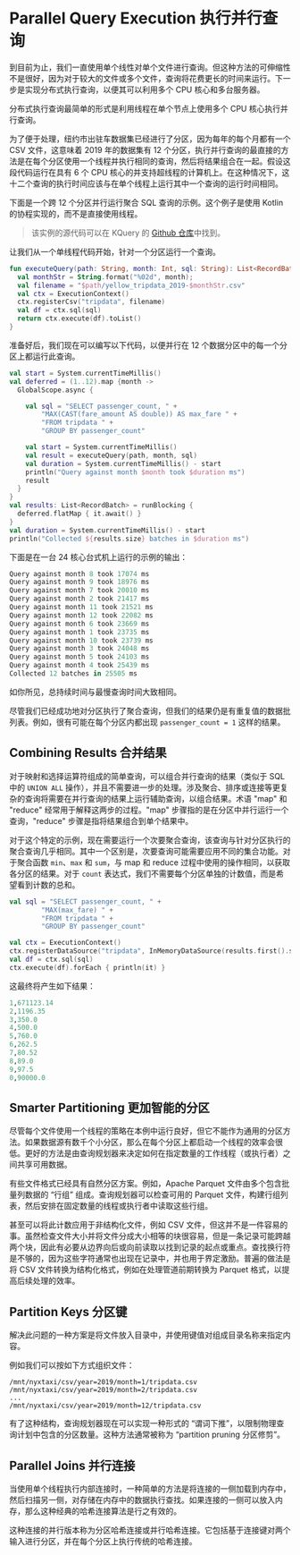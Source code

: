 # Parallel Query Execution 执行并行查询

到目前为止，我们一直使用单个线性对单个文件进行查询。但这种方法的可伸缩性不是很好，因为对于较大的文件或多个文件，查询将花费更长的时间来运行。下一步是实现分布式执行查询，以便其可以利用多个 CPU 核心和多台服务器。

分布式执行查询最简单的形式是利用线程在单个节点上使用多个 CPU 核心执行并行查询。

为了便于处理，纽约市出驻车数据集已经进行了分区，因为每年的每个月都有一个 CSV 文件，这意味着 2019 年的数据集有 12 个分区，执行并行查询的最直接的方法是在每个分区使用一个线程并执行相同的查询，然后将结果组合在一起。假设这段代码运行在具有 6 个 CPU 核心的并支持超线程的计算机上。在这种情况下，这十二个查询的执行时间应该与在单个线程上运行其中一个查询的运行时间相同。

下面是一个跨 12 个分区并行运行聚合 SQL 查询的示例。这个例子是使用 Kotlin 的协程实现的，而不是直接使用线程。

> 该实例的源代码可以在 KQuery 的 [Github 仓库]([jvm/examples/src/main/kotlin/ParallelQuery.kt](https://github.com/andygrove/how-query-engines-work/blob/main/jvm/examples/src/main/kotlin/ParallelQuery.kt))中找到。

让我们从一个单线程代码开始，针对一个分区运行一个查询。

```kotlin
fun executeQuery(path: String, month: Int, sql: String): List<RecordBatch> {
  val monthStr = String.format("%02d", month);
  val filename = "$path/yellow_tripdata_2019-$monthStr.csv"
  val ctx = ExecutionContext()
  ctx.registerCsv("tripdata", filename)
  val df = ctx.sql(sql)
  return ctx.execute(df).toList()
}
```

准备好后，我们现在可以编写以下代码，以便并行在 12 个数据分区中的每一个分区上都运行此查询。

```kotlin
val start = System.currentTimeMillis()
val deferred = (1..12).map {month ->
  GlobalScope.async {

    val sql = "SELECT passenger_count, " +
        "MAX(CAST(fare_amount AS double)) AS max_fare " +
        "FROM tripdata " +
        "GROUP BY passenger_count"

    val start = System.currentTimeMillis()
    val result = executeQuery(path, month, sql)
    val duration = System.currentTimeMillis() - start
    println("Query against month $month took $duration ms")
    result
  }
}
val results: List<RecordBatch> = runBlocking {
  deferred.flatMap { it.await() }
}
val duration = System.currentTimeMillis() - start
println("Collected ${results.size} batches in $duration ms")
```

下面是在一台 24 核心台式机上运行的示例的输出：

```kotlin
Query against month 8 took 17074 ms
Query against month 9 took 18976 ms
Query against month 7 took 20010 ms
Query against month 2 took 21417 ms
Query against month 11 took 21521 ms
Query against month 12 took 22082 ms
Query against month 6 took 23669 ms
Query against month 1 took 23735 ms
Query against month 10 took 23739 ms
Query against month 3 took 24048 ms
Query against month 5 took 24103 ms
Query against month 4 took 25439 ms
Collected 12 batches in 25505 ms
```

如你所见，总持续时间与最慢查询时间大致相同。

尽管我们已经成功地对分区执行了聚合查询，但我们的结果仍是有重复值的数据批列表。例如，很有可能在每个分区内都出现 `passenger_count = 1` 这样的结果。

## Combining Results 合并结果

对于映射和选择运算符组成的简单查询，可以组合并行查询的结果（类似于 SQL 中的 `UNION ALL` 操作），并且不需要进一步的处理。涉及聚合、排序或连接等更复杂的查询将需要在并行查询的结果上运行辅助查询，以组合结果。术语 "map" 和 "reduce" 经常用于解释这两步的过程。"map" 步骤指的是在分区中并行运行一个查询，"reduce" 步骤是指将结果组合到单个结果中。

对于这个特定的示例，现在需要运行一个次要聚合查询，该查询与针对分区执行的聚合查询几乎相同。其中一个区别是，次要查询可能需要应用不同的集合功能。对于聚合函数 `min`、`max` 和 `sum`，与 map 和 reduce 过程中使用的操作相同，以获取各分区的结果。对于 `count` 表达式，我们不需要每个分区单独的计数值，而是希望看到计数的总和。

```kotlin
val sql = "SELECT passenger_count, " +
        "MAX(max_fare) " +
        "FROM tripdata " +
        "GROUP BY passenger_count"

val ctx = ExecutionContext()
ctx.registerDataSource("tripdata", InMemoryDataSource(results.first().schema, results))
val df = ctx.sql(sql)
ctx.execute(df).forEach { println(it) }
```

这最终将产生如下结果：

```SQL
1,671123.14
2,1196.35
3,350.0
4,500.0
5,760.0
6,262.5
7,80.52
8,89.0
9,97.5
0,90000.0
```

## Smarter Partitioning 更加智能的分区

尽管每个文件使用一个线程的策略在本例中运行良好，但它不能作为通用的分区方法。如果数据源有数千个小分区，那么在每个分区上都启动一个线程的效率会很低。更好的方法是由查询规划器来决定如何在指定数量的工作线程（或执行者）之间共享可用数据。

有些文件格式已经具有自然分区方案。例如，Apache Parquet 文件由多个包含批量列数据的 “行组” 组成。查询规划器可以检查可用的 Parquet 文件，构建行组列表，然后安排在固定数量的线程或执行者中读取这些行组。

甚至可以将此计数应用于非结构化文件，例如 CSV 文件，但这并不是一件容易的事。虽然检查文件大小并将文件分成大小相等的块很容易，但是一条记录可能跨越两个块，因此有必要从边界向后或向前读取以找到记录的起点或重点。查找换行符是不够的，因为这些字符通常也出现在记录中，并也用于界定激励。普遍的做法是将 CSV 文件转换为结构化格式，例如在处理管道前期转换为 Parquet 格式，以提高后续处理的效率。

## Partition Keys 分区键

解决此问题的一种方案是将文件放入目录中，并使用键值对组成目录名称来指定内容。

例如我们可以按如下方式组织文件：

```shell
/mnt/nyxtaxi/csv/year=2019/month=1/tripdata.csv
/mnt/nyxtaxi/csv/year=2019/month=2/tripdata.csv
...
/mnt/nyxtaxi/csv/year=2019/month=12/tripdata.csv
```

有了这种结构，查询规划器现在可以实现一种形式的 “谓词下推”，以限制物理查询计划中包含的分区数量。这种方法通常被称为 “partition pruning 分区修剪”。

## Parallel Joins 并行连接

当使用单个线程执行内部连接时，一种简单的方法是将连接的一侧加载到内存中，然后扫描另一侧，对存储在内存中的数据执行查找。如果连接的一侧可以放入内存，那么这种经典的哈希连接算法是行之有效的。

这种连接的并行版本称为分区哈希连接或并行哈希连接。它包括基于连接键对两个输入进行分区，并在每个分区上执行传统的哈希连接。
